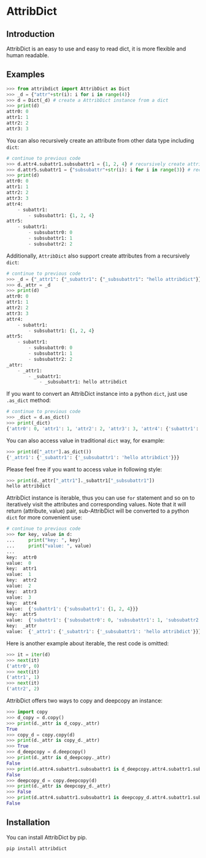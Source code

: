 
# AttribDict

## Introduction

AttribDict is an easy to use and easy to read dict, it is more flexible and human readable.

## Examples

```python
>>> from attribdict import AttribDict as Dict
>>> _d = {"attr"+str(i): i for i in range(4)}
>>> d = Dict(_d) # create a AttribDict instance from a dict
>>> print(d)
attr0: 0
attr1: 1
attr2: 2
attr3: 3
```

You can also recursively create an attribute from other data type including ```dict```: 

```python
# continue to previous code
>>> d.attr4.subattr1.subsubattr1 = {1, 2, 4} # recursively create attribute
>>> d.attr5.subattr1 = {"subsubattr"+str(i): i for i in range(3)} # recursively create from a dict
>>> print(d)
attr0: 0
attr1: 1
attr2: 2
attr3: 3
attr4:
    - subattr1:
        - subsubattr1: {1, 2, 4}
attr5:
    - subattr1:
        - subsubattr0: 0
        - subsubattr1: 1
        - subsubattr2: 2
```

Additionally, ```AttribDict``` also support create attributes from a recursively ```dict```: 

```python
# continue to previous code
>>> _d = {"_attr1": {"_subattr1": {"_subsubattr1": "hello attribdict"}}} # create attributes from a recursively dict
>>> d._attr = _d
>>> print(d)
attr0: 0
attr1: 1
attr2: 2
attr3: 3
attr4:
    - subattr1:
        - subsubattr1: {1, 2, 4}
attr5:
    - subattr1:
        - subsubattr0: 0
        - subsubattr1: 1
        - subsubattr2: 2
_attr:
    - _attr1:
        - _subattr1:
            - _subsubattr1: hello attribdict
```

If you want to convert an AttribDict instance into a python ```dict```, just use ```.as_dict``` method: 

```python
# continue to previous code
>>> _dict = d.as_dict()
>>> print(_dict)
{'attr0': 0, 'attr1': 1, 'attr2': 2, 'attr3': 3, 'attr4': {'subattr1': {'subsubattr1': {1, 2, 4}}}, 'attr5': {'subattr1': {'subsubattr0': 0, 'subsubattr1': 1, 'subsubattr2': 2}}, '_attr': {'_attr1': {'_subattr1': {'_subsubattr1': 'hello attribdict'}}}}
```

You can also access value in traditional ```dict``` way, for example: 

```python
>>> print(d["_attr"].as_dict())
{'_attr1': {'_subattr1': {'_subsubattr1': 'hello attribdict'}}}
```

Please feel free if you want to access value in following style:

```python
>>> print(d._attr["_attr1"]._subattr1["_subsubattr1"])
hello attribdict
```

AttribDict instance is iterable, thus you can use ```for``` statement and so on to iteratively visit the attributes and corresponding values. Note that it will return (attribute, value) pair, sub-AttribDict will be converted to a python ```dict``` for more convenient use: 

```python
# continue to previous code
>>> for key, value in d:
...     print("key: ", key)
...     print("value: ", value)
...
key:  attr0
value:  0
key:  attr1
value:  1
key:  attr2
value:  2
key:  attr3
value:  3
key:  attr4
value:  {'subattr1': {'subsubattr1': {1, 2, 4}}}
key:  attr5
value:  {'subattr1': {'subsubattr0': 0, 'subsubattr1': 1, 'subsubattr2': 2}}
key:  _attr
value:  {'_attr1': {'_subattr1': {'_subsubattr1': 'hello attribdict'}}}
```

Here is another example about iterable, the rest code is omitted: 

```python
>>> it = iter(d)
>>> next(it)
('attr0', 0)
>>> next(it)
('attr1', 1)
>>> next(it)
('attr2', 2) 
```

AttribDict offers two ways to copy and deepcopy an instance:

```python
>>> import copy
>>> d_copy = d.copy()
>>> print(d._attr is d_copy._attr)
True
>>> copy_d = copy.copy(d)
>>> print(d._attr is copy_d._attr)
>>> True
>>> d_deepcopy = d.deepcopy()
>>> print(d._attr is d_deepcopy._attr)
False
>>> print(d.attr4.subattr1.subsubattr1 is d_deepcopy.attr4.subattr1.subsubattr1)
False
>>> deepcopy_d = copy.deepcopy(d)
>>> print(d._attr is deepcopy_d._attr)
>>> False
>>> print(d.attr4.subattr1.subsubattr1 is deepcopy_d.attr4.subattr1.subsubattr1)
False
```

## Installation

You can install AttribDict by pip.

```
pip install attribdict
```